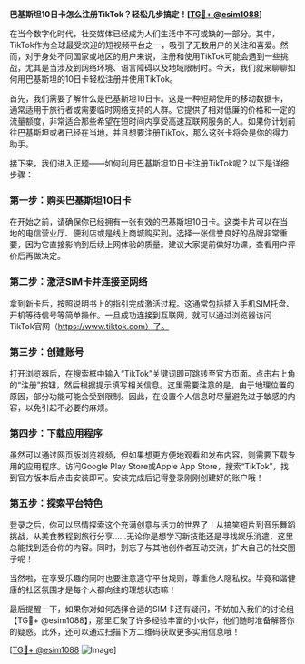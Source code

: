 **巴基斯坦10日卡怎么注册TikTok？轻松几步搞定！[[TG💪+ @esim1088](https://t.me/s/esim1088)]**

在当今数字化时代，社交媒体已经成为人们生活中不可或缺的一部分。其中，TikTok作为全球最受欢迎的短视频平台之一，吸引了无数用户的关注和喜爱。然而，对于身处不同国家或地区的用户来说，注册和使用TikTok可能会遇到一些挑战，尤其是当涉及到网络环境、语言障碍以及地域限制时。今天，我们就来聊聊如何用巴基斯坦的10日卡轻松注册并使用TikTok。

首先，我们需要了解什么是巴基斯坦10日卡。这是一种短期使用的移动数据卡，通常适用于旅行者或需要临时网络支持的人群。它提供了相对低廉的价格和一定的流量额度，非常适合那些希望在短时间内享受高速互联网服务的人。如果你计划前往巴基斯坦或者已经在当地，并且想要注册TikTok，那么这张卡将会是你的得力助手。

接下来，我们进入正题——如何利用巴基斯坦10日卡注册TikTok呢？以下是详细步骤：

### 第一步：购买巴基斯坦10日卡

在开始之前，请确保你已经拥有一张有效的巴基斯坦10日卡。这类卡片可以在当地的电信营业厅、便利店或是线上商城购买到。选择一张信誉良好的品牌非常重要，因为它直接影响到后续上网体验的质量。建议大家提前做好功课，查看用户评价后再做决定。

### 第二步：激活SIM卡并连接至网络

拿到新卡后，按照说明书上的指引完成激活过程。这通常包括插入手机SIM托盘、开机等待信号等简单操作。一旦成功连接到互联网，就可以通过浏览器访问TikTok官网（https://www.tiktok.com）了。

### 第三步：创建账号

打开浏览器后，在搜索框中输入“TikTok”关键词即可跳转至官方页面。点击右上角的“注册”按钮，然后根据提示填写相关信息。这里需要注意的是，由于地理位置的原因，部分功能可能会受到限制。因此，在设置个人信息时尽量避免过于敏感的内容，以免引起不必要的麻烦。

### 第四步：下载应用程序

虽然可以通过网页版浏览视频，但如果想更方便地观看和发布内容，则需要下载专用的应用程序。访问Google Play Store或Apple App Store，搜索“TikTok”，找到官方版本后点击安装即可。安装完成后记得登录刚刚创建好的账户哦！

### 第五步：探索平台特色

登录之后，你可以尽情探索这个充满创意与活力的世界了！从搞笑短片到音乐舞蹈挑战，从美食教程到旅行分享……无论你是想学习新技能还是寻找娱乐消遣，这里总能找到适合你的内容。同时，别忘了与其他创作者互动交流，扩大自己的社交圈子呢！

当然啦，在享受乐趣的同时也要注意遵守平台规则，尊重他人隐私权。毕竟和谐健康的社区氛围才是每个人都向往的理想状态嘛！

最后提醒一下，如果你对如何选择合适的SIM卡还有疑问，不妨加入我们的讨论组【TG💪+ @esim1088】，那里汇聚了许多经验丰富的小伙伴，他们随时准备解答你的疑惑。此外，还可以通过扫描下方二维码获取更多实用信息哦！

[[TG💪+ @esim1088](https://t.me/s/esim1088) ![Image](https://i.postimg.cc/4NQfJmqS/Snipaste-2025-05-13-00-14-12.png)]